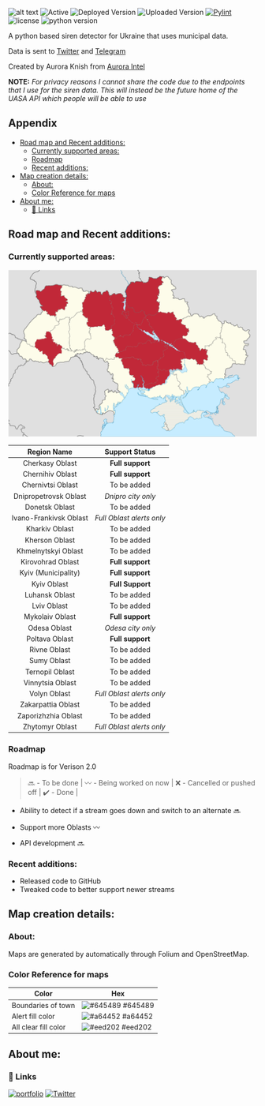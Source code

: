 
![alt text](https://pbs.twimg.com/profile_banners/1348714168782827524/1646140988/1500x500)
![Active](https://img.shields.io/badge/development%20status-active-green) ![Deployed Version](https://img.shields.io/badge/deployed%20version-2.0.0-brightgreen) ![Uploaded Version](https://img.shields.io/badge/uploaded%20version-1.0.1-yellowgreen) [![Pylint](https://github.com/LordKnish/UASA/actions/workflows/pylint.yml/badge.svg)](https://github.com/LordKnish/UASA/actions/workflows/pylint.yml) ![license](https://img.shields.io/badge/license-gpl3-blue) ![python version](https://img.shields.io/badge/Python_version-3.8.10-orange) 

A python based siren detector for Ukraine that uses municipal data.

Data is sent to [Twitter](https://twitter.com/UkraineAlert) and [Telegram](https://t.co/oAoK13twYY)

Created by Aurora Knish from [Aurora Intel](https://twitter.com/AuroraIntel)

**NOTE:** _For privacy reasons I cannot share the code due to the endpoints that I use for the siren data. This will instead be the future home of the UASA API which people will be able to use_
## Appendix

- [Road map and Recent additions:](#road-map-and-recent-additions)
  * [Currently supported areas:](#currently-supported-areas)
  * [Roadmap](#roadmap)
  * [Recent additions:](#recent-additions)
- [Map creation details:](#map-creation-details)
  * [About:](#about)
  * [Color Reference for maps](#color-reference-for-maps)
- [About me:](#about-me)
  * [🔗 Links](#-links)


## Road map and Recent additions:
### Currently supported areas:
![supported](https://github.com/LordKnish/UASA/blob/main/images/UKAsupported.png?raw=true)

|     **Region Name**    	|     **Support Status**    	|
|:----------------------:	|:-------------------------:	|
| Cherkasy Oblast        	| **Full support**          	|
| Chernihiv Oblast       	| **Full support**          	|
| Chernivtsi Oblast      	| To be added               	|
| Dnipropetrovsk Oblast  	| _Dnipro city only_        	|
| Donetsk Oblast         	| To be added               	|
| Ivano-Frankivsk Oblast 	| _Full Oblast alerts only_ 	|
| Kharkiv Oblast         	| To be added               	|
| Kherson Oblast         	| To be added               	|
| Khmelnytskyi Oblast    	| To be added               	|
| Kirovohrad Oblast      	| **Full support**          	|
| Kyiv (Municipality)    	| **Full support**          	|
| Kyiv Oblast            	| **Full Support**          	|
| Luhansk Oblast         	| To be added               	|
| Lviv Oblast            	| To be added               	|
| Mykolaiv Oblast        	| **Full support**          	|
| Odesa Oblast           	| _Odesa city only_         	|
| Poltava Oblast         	| **Full support**          	|
| Rivne Oblast           	| To be added               	|
| Sumy Oblast            	| To be added               	|
| Ternopil Oblast        	| To be added               	|
| Vinnytsia Oblast       	| To be added               	|
| Volyn Oblast           	| _Full Oblast alerts only_ 	|
| Zakarpattia Oblast     	| To be added               	|
| Zaporizhzhia Oblast    	| To be added               	|
| Zhytomyr Oblast        	| _Full Oblast alerts only_ 	|

### Roadmap
Roadmap is for Verison 2.0


> :soon: - To be done |
> :wavy_dash: - Being worked on now |
> :x: - Cancelled or pushed off |
> :heavy_check_mark: - Done |


- Ability to detect if a stream goes down and switch to an alternate :soon:

- Support more Oblasts 〰️

- API development :soon:


### Recent additions:

- Released code to GitHub
- Tweaked code to better support newer streams


## Map creation details:

### About:
Maps are generated by automatically through Folium and OpenStreetMap. 
### Color Reference for maps

| Color             | Hex                                                                |
| ----------------- | ------------------------------------------------------------------ |
| Boundaries of town | ![#645489](https://via.placeholder.com/10/645489?text=+) #645489 |
| Alert fill color | ![#a64452](https://via.placeholder.com/10/a64452?text=+) #a64452 |
| All clear fill color | ![#eed202](https://via.placeholder.com/10/eed202?text=+) #eed202 |


## About me:
### 🔗 Links
[![portfolio](https://img.shields.io/badge/buy_me_a_coffee-000?style=for-the-badge&logo=ko-fi&logoColor=white)](https://t.co/MiJLeeRbqx)
[![Twitter](https://img.shields.io/badge/Twitter-1DA1F2?style=for-the-badge&logo=twitter&logoColor=white)](https://twitter.com/Aurora_Knish)
